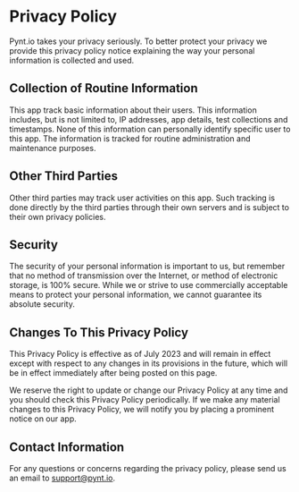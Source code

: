 # Privacy Policy

Pynt.io takes your privacy seriously. To better protect your privacy we provide this privacy policy notice explaining the way your personal information is collected and used.


## Collection of Routine Information

This app track basic information about their users. This information includes, but is not limited to, IP addresses, app details, test collections and timestamps. None of this information can personally identify specific user to this app. The information is tracked for routine administration and maintenance purposes.


## Other Third Parties

Other third parties may track user activities on this app. Such tracking is done directly by the third parties through their own servers and is subject to their own privacy policies.


## Security

The security of your personal information is important to us, but remember that no method of transmission over the Internet, or method of electronic storage, is 100% secure. While we or strive to use commercially acceptable means to protect your personal information, we cannot guarantee its absolute security.


## Changes To This Privacy Policy

This Privacy Policy is effective as of July 2023 and will remain in effect except with respect to any changes in its provisions in the future, which will be in effect immediately after being posted on this page.

We reserve the right to update or change our Privacy Policy at any time and you should check this Privacy Policy periodically. If we make any material changes to this Privacy Policy, we will notify you by placing a prominent notice on our app.


## Contact Information

For any questions or concerns regarding the privacy policy, please send us an email to support@pynt.io.
